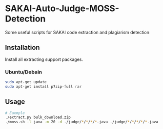 # SAKAI-Auto-Judge-MOSS-Detection
Some useful scripts for SAKAI code extraction and plagiarism detection

## Installation
Install all extracting support packages.
### Ubuntu/Debain
```bash
sudo apt-get update
sudo apt-get install p7zip-full rar
```

## Usage
```bash
# Eaxmple
./extract.py bulk_download.zip
./moss.sh -l java -m 20 -d ./judge/*/*/*/*.java ./judge/*/*/*/*/*.java ./judge/*/*/*/*/*/*.java
```
